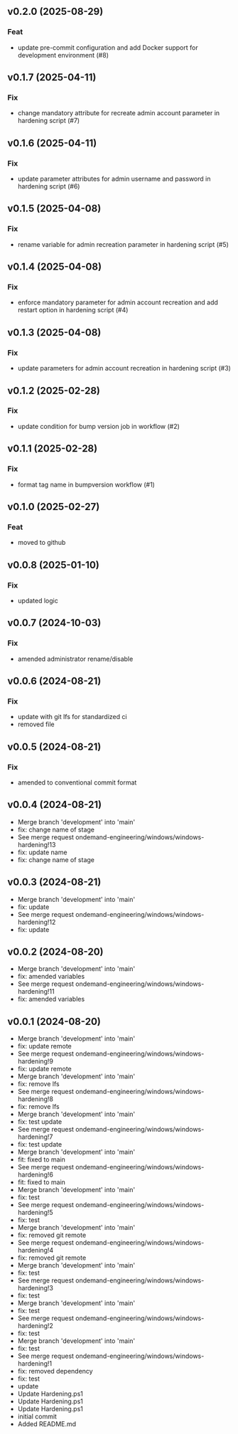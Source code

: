## v0.2.0 (2025-08-29)

### Feat

- update pre-commit configuration and add Docker support for development environment (#8)

## v0.1.7 (2025-04-11)

### Fix

- change mandatory attribute for recreate admin account parameter in hardening script (#7)

## v0.1.6 (2025-04-11)

### Fix

- update parameter attributes for admin username and password in hardening script (#6)

## v0.1.5 (2025-04-08)

### Fix

- rename variable for admin recreation parameter in hardening script (#5)

## v0.1.4 (2025-04-08)

### Fix

- enforce mandatory parameter for admin account recreation and add restart option in hardening script (#4)

## v0.1.3 (2025-04-08)

### Fix

- update parameters for admin account recreation in hardening script (#3)

## v0.1.2 (2025-02-28)

### Fix

- update condition for bump version job in workflow (#2)

## v0.1.1 (2025-02-28)

### Fix

- format tag name in bumpversion workflow (#1)

## v0.1.0 (2025-02-27)

### Feat

- moved to github

## v0.0.8 (2025-01-10)

### Fix

- updated logic

## v0.0.7 (2024-10-03)

### Fix

- amended administrator rename/disable

## v0.0.6 (2024-08-21)

### Fix

- update with git lfs for standardized ci
- removed file

## v0.0.5 (2024-08-21)

### Fix

- amended to conventional commit format

## v0.0.4 (2024-08-21)


- Merge branch 'development' into 'main'
- fix: change name of stage
- See merge request ondemand-engineering/windows/windows-hardening!13
- fix: update name
- fix: change name of stage

## v0.0.3 (2024-08-21)


- Merge branch 'development' into 'main'
- fix: update
- See merge request ondemand-engineering/windows/windows-hardening!12
- fix: update

## v0.0.2 (2024-08-20)


- Merge branch 'development' into 'main'
- fix: amended variables
- See merge request ondemand-engineering/windows/windows-hardening!11
- fix: amended variables

## v0.0.1 (2024-08-20)


- Merge branch 'development' into 'main'
- fix: update remote
- See merge request ondemand-engineering/windows/windows-hardening!9
- fix: update remote
- Merge branch 'development' into 'main'
- fix: remove lfs
- See merge request ondemand-engineering/windows/windows-hardening!8
- fix: remove lfs
- Merge branch 'development' into 'main'
- fix: test update
- See merge request ondemand-engineering/windows/windows-hardening!7
- fix: test update
- Merge branch 'development' into 'main'
- fit: fixed to main
- See merge request ondemand-engineering/windows/windows-hardening!6
- fit: fixed to main
- Merge branch 'development' into 'main'
- fix: test
- See merge request ondemand-engineering/windows/windows-hardening!5
- fix: test
- Merge branch 'development' into 'main'
- fix: removed git remote
- See merge request ondemand-engineering/windows/windows-hardening!4
- fix: removed git remote
- Merge branch 'development' into 'main'
- fix: test
- See merge request ondemand-engineering/windows/windows-hardening!3
- fix: test
- Merge branch 'development' into 'main'
- fix: test
- See merge request ondemand-engineering/windows/windows-hardening!2
- fix: test
- Merge branch 'development' into 'main'
- fix: test
- See merge request ondemand-engineering/windows/windows-hardening!1
- fix: removed dependency
- fix: test
- update
- Update Hardening.ps1
- Update Hardening.ps1
- Update Hardening.ps1
- initial commit
- Added README.md
